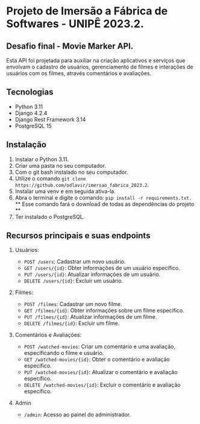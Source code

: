 # Projeto de Imersão a Fábrica de Softwares - UNIPÊ 2023.2.

## Desafio final - Movie Marker API.

Esta API foi projetada para auxiliar na criação aplicativos e serviços que envolvam o cadastro de usuários, gerenciamento de filmes e interações de usuários com os filmes, através comentários e avaliações.

## Tecnologias

- Python 3.11
- Django 4.2.4
- Django Rest Framework 3.14
- PostgreSQL 15

## Instalação

1. Instalar o Python 3.11.
2. Criar uma pasta no seu computador.
3. Com o git bash instalado no seu computador.
4. Utilize o comando `git clone https://github.com/odlavir/imersao_fabrica_2023.2`.
5. Instalar uma venv e em seguida ativa-la.
6. Abra o terminal e digite o comando: `pip install -r requirements.txt.`   ** Esse comando fará o download de todas as dependências do projeto **
7. Ter instalado o PostgreSQL.

## Recursos principais e suas endpoints

1. Usuários:
    - `POST /users`: Cadastrar um novo usuário.
    - `GET /users/{id}`: Obter informações de um usuário específico.
    - `PUT /users/{id}`: Atualizar informações de um usuário.
    - `DELETE /users/{id}`: Excluir um usuário.
    
2. Filmes:
    - `POST /filmes`: Cadastrar um novo filme.
    - `GET /filmes/{id}`: Obter informações sobre um filme específico.
    - `PUT /filmes/{id}`: Atualizar informações de um filme.
    - `DELETE /filmes/{id}`: Excluir um filme.

3. Comentários e Avaliações:
   - `POST /watched-movies`: Criar um comentário e uma avaliação, específicando o filme e usuário.
   - `GET /watched-movies/{id}`: Obter o comentário e avaliação específico.
   - `PUT /watched-movies/{id}`: Atualizar o comentário e avaliação específico.
   - `DELETE /watched-movies/{id}`: Excluir o comentário e avaliação específico.
  
4. Admin
   - `/admin`: Acesso ao painel do administrador.
  

   
